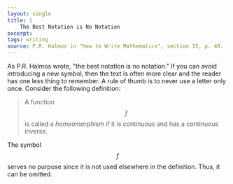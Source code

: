 ```yaml
---
layout: single
title: |
    The Best Notation is No Notation
excerpt: 
tags: writing
source: P.R. Halmos in "How to Write Mathematics", section 15, p. 40.
---
```


As P.R. Halmos wrote, "the best notation is no notation."
If you can avoid introducing a new symbol, then the text is often more clear and the reader has one less thing to remember.
A rule of thumb is to never use a letter only once. 
Consider the following definition:

> A function $$f$$ is called a _homeomorphism_ if it is continuous and has a continuous inverse.

The symbol $$f$$ serves no purpose since it is not used elsewhere in the definition. Thus, it can be omitted.